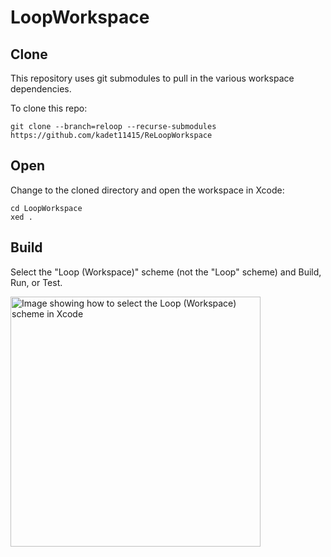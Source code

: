 # LoopWorkspace

## Clone

This repository uses git submodules to pull in the various workspace dependencies.

To clone this repo:

```
git clone --branch=reloop --recurse-submodules https://github.com/kadet11415/ReLoopWorkspace
```


## Open

Change to the cloned directory and open the workspace in Xcode:

```
cd LoopWorkspace
xed .
```

## Build

Select the "Loop (Workspace)" scheme (not the "Loop" scheme) and Build, Run, or Test.

<a href="/docs/scheme-selection.png"><img src="/docs/scheme-selection.png?raw=true" alt="Image showing how to select the Loop (Workspace) scheme in Xcode" width="400"></a>

